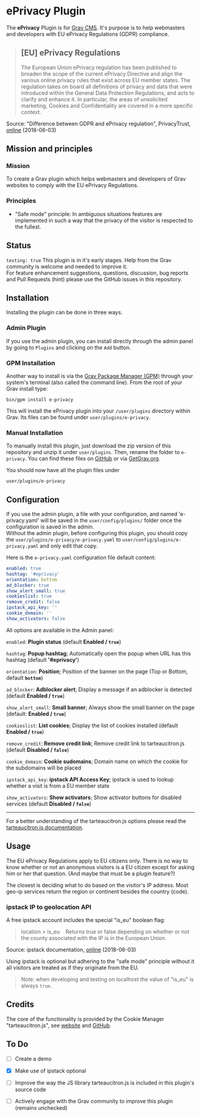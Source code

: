 # ePrivacy Plugin

The **ePrivacy** Plugin is for [Grav CMS](https://getgrav.org/). It's purpose is to help webmasters and developers with EU ePrivacy Regulations (GDPR) compliance.

>## [EU] ePrivacy Regulations
>The European Union ePrivacy regulation has been published to broaden the scope of the current ePrivacy Directive and align the various online privacy rules that exist across EU member states. The regulation takes on board all definitions of privacy and data that were introduced within the General Data Protection Regulations, and acts to clarify and enhance it. In particular, the areas of unsolicited marketing, Cookies and Confidentiality are covered in a more specific context.   

Source: "Difference between GDPR and ePrivacy regulation", PrivacyTrust, [online](https://www.privacytrust.com/guidance/gdpr-vs-eprivacy-regulation.html) (2018-06-03)

## Mission and principles

### Mission

To create a Grav plugin which helps webmasters and developers of Grav websites to comply with the EU ePrivacy Regulations.

### Principles

- "Safe mode" principle: In ambiguous situations features are implemented in such a way that the privacy of the visitor is respected to the fullest.

## Status

`testing: true` This plugin is in it's early stages. Help from the Grav community is welcome and needed to improve it.   
For feature enhancement suggestions, questions, discussion, bug reports and Pull Requests (hint) please use the GitHub issues in this repository.

## Installation

Installing the plugin can be done in three ways.

### Admin Plugin

If you use the admin plugin, you can install directly through the admin panel by going to `Plugins` and clicking on the `Add` button.

### GPM Installation

Another way to install is via the [Grav Package Manager (GPM)](http://learn.getgrav.org/advanced/grav-gpm) through your system's terminal (also called the command line).  From the root of your Grav install type:

    bin/gpm install e-privacy

This will install the ePrivacy plugin into your `/user/plugins` directory within Grav. Its files can be found under `user/plugins/e-privacy`.

### Manual Installation

To manually install this plugin, just download the zip version of this repository and unzip it under `user/plugins`. Then, rename the folder to `e-privacy`. You can find these files on [GitHub](https://github.com/bleutzinn/grav-plugin-eprivacy) or via [GetGrav.org](http://getgrav.org/downloads/plugins#extras).

You should now have all the plugin files under

    user/plugins/e-privacy

## Configuration

If you use the admin plugin, a file with your configuration, and named 'e-privacy.yaml' will be saved in the `user/config/plugins/` folder once the configuration is saved in the admin.   
Without the admin plugin, before configuring this plugin, you should copy the `user/plugins/e-privacy/e-privacy.yaml` to `user/config/plugins/e-privacy.yaml` and only edit that copy.

Here is the `e-privacy.yaml` configuration file default content:

```yaml
enabled: true
hashtag: '#eprivacy'
orientation: bottom
ad_blocker: true
show_alert_small: true
cookieslist: true
remove_credit: false
ipstack_api_key: ''
cookie_domain: ''
show_activators: false
```

All options are available in the Admin panel:

`enabled`: **Plugin status** (default **Enabled / `true`**)

`hashtag`: **Popup hashtag**; Automatically open the popup when URL has this hashtag (default **'#eprivacy'**)

`orientation`: **Position**; Position of the banner on the page (Top or Bottom, default **`bottom`**)

`ad_blocker`: **Adblocker alert**; Display a message if an adblocker is detected (default **Enabled / `true`**)

`show_alert_small`: **Small banner**; Always show the small banner on the page (default: **Enabled / `true`**)

`cookieslist`: **List cookies**; Display the list of cookies installed (default **Enabled / `true`**)

`remove_credit`: **Remove credit link**; Remove credit link to tarteaucitron.js (default **Disabled / `false`**)

`cookie_domain`: **Cookie sudomains**; Domain name on which the cookie for the subdomains will be placed

`ipstack_api_key`: **ipstack API Access Key**; ipstack is used to lookup whether a visit is from a EU member state

`show_activators`: **Show activators**; Show activator buttons for disabled services (default **Disabled /  `false`**)

---

For a better understanding of the tarteaucitron.js options please read the [tarteaucitron.js documentation](https://github.com/AmauriC/tarteaucitron.js).

## Usage

The EU ePrivacy Regulations apply to EU citizens only. There is no way to know whether or not an anonymous visitors is a EU citizen except for asking him or her that question. (And maybe that must be a plugin feature?)

The closest is deciding what to do based on the visitor's IP address. Most geo-ip services return the region or continent besides the country (code).

### ipstack IP to geolocation API

A free ipstack account includes the special "is_eu" boolean flag:

>location > is_eu&nbsp;&nbsp;&nbsp;&nbsp;Returns true or false depending on whether or not the county associated with the IP is in the European Union.

Source: ipstack documentation, [online](https://ipstack.com/documentation#objects) (2018-06-03)

Using ipstack is optional but adhering to the "safe mode" principle without it all visitors are treated as if they originate from the EU.

>Note: when developing and testing on localhost the value of "is_eu" is always `true`.


## Credits

The core of the functionality is provided by the Cookie Manager "tarteaucitron.js", see [website](https://opt-out.ferank.eu/en/) and [GitHub](https://github.com/AmauriC/tarteaucitron.js).

## To Do

- [ ] Create a demo
- [x] Make use of ipstack optional
- [ ] Improve the way the JS library tarteaucitron.js is included in this plugin's source code
- [ ] Actively engage with the Grav community to improve this plugin (remains unchecked)

